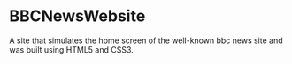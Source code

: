 # BBCNewsWebsite
A site that simulates the home screen of the well-known bbc news site and was built using HTML5 and CSS3.
